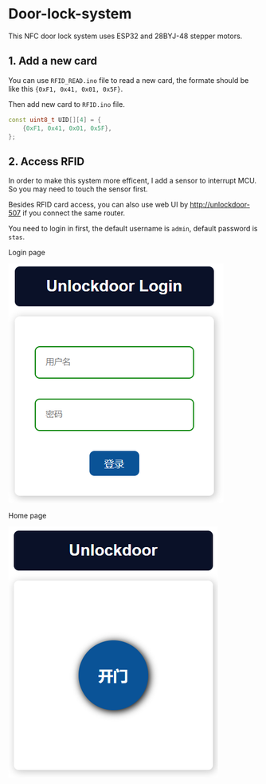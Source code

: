 # Door-lock-system

This NFC door lock system uses ESP32 and 28BYJ-48 stepper motors.

## 1. Add a new card

You can use `RFID_READ.ino` file to read a new card, the formate should be like this `{0xF1, 0x41, 0x01, 0x5F}`.

Then add new card to `RFID.ino` file.

```cpp
const uint8_t UID[][4] = {
    {0xF1, 0x41, 0x01, 0x5F},
};
```

## 2. Access RFID

In order to make this system more efficent, I add a sensor to interrupt MCU. So you may need to touch the sensor first.

Besides RFID card access, you can also use web UI by [http://unlockdoor-507](http://unlockdoor-507) if you connect the same router.

You need to login in first, the default username is `admin`, default password is `stas`.

Login page

![login](images/login.png)

Home page

![home](images/home.png)
